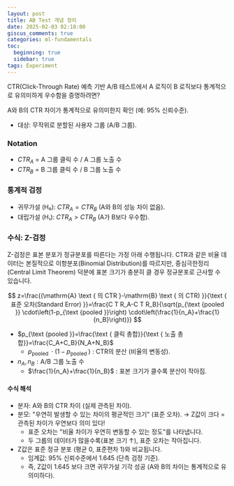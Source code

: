 ```yaml
---
layout: post
title: AB Test 개념 정리
date: 2025-02-03 02:18:00
giscus_comments: true
categories: ml-fundamentals
toc:
  beginning: true
  sidebar: true
tags: Experiment
---
```


CTR(Click-Through Rate) 예측 기반 A/B 테스트에서 A 로직이 B 로직보다 통계적으로 유의미하게 우수함을 증명하려면?

A와 B의 CTR 차이가 통계적으로 유의미한지 확인 (예: 95% 신뢰수준).

- 대상: 무작위로 분할된 사용자 그룹 (A/B 그룹).

### Notation

- $CTR_A$ = A 그룹 클릭 수 / A 그룹 노출 수
- $CTR_B$ = B 그룹 클릭 수 / B 그룹 노출 수

### 통계적 검정

- 귀무가설 (H₀): $CTR_A = CTR_B$ (A와 B의 성능 차이 없음).
- 대립가설 (H₁): $CTR_A > CTR_B$ (A가 B보다 우수함).

### 수식: Z-검정

Z-검정은 표본 분포가 정규분포를 따른다는 가정 아래 수행됩니다. CTR과 같은 비율 데이터는 본질적으로 이항분포(Binomial Distribution)를 따르지만, 중심극한정리(Central Limit Theorem) 덕분에 표본 크기가 충분히 클 경우 정규분포로 근사할 수 있습니다.

$$
z=\frac{(\mathrm{A} \text { 의 CTR }-\mathrm{B} \text { 의 CTR) }}{\text { 표준 오차(Standard Error) }}=\frac{C T R_A-C T R_B}{\sqrt{p_{\text {pooled }} \cdot\left(1-p_{\text {pooled }}\right) \cdot\left(\frac{1}{n_A}+\frac{1}{n_B}\right)}}
$$

- $p_{\text {pooled }}=\frac{\text { 클릭 총합}}{\text { 노출 총합}}=\frac{C_A+C_B}{N_A+N_B}$
  - $p_{\text {pooled }} \cdot\left(1-p_{\text {pooled }}\right)$ : CTR의 분산 (비율의 변동성).
- $n_A, n_B: \mathrm{A} / \mathrm{B}$ 그룹 노출 수
  - $\frac{1}{n_A}+\frac{1}{n_B}$ : 표본 크기가 클수록 분산이 작아짐.

#### 수식 해석

- 분자: A와 B의 CTR 차이 (실제 관측된 차이).
- 분모: "우연히 발생할 수 있는 차이의 평균적인 크기" (표준 오차). → Z값이 크다 = 관측된 차이가 우연보다 의미 있다!
  - 표준 오차는 "비율 차이가 우연히 변동할 수 있는 정도"를 나타냅니다.
  - 두 그룹의 데이터가 많을수록(표본 크기 ↑), 표준 오차는 작아집니다.
- Z값은 표준 정규 분포 (평균 0, 표준편차 1)와 비교됩니다.
  - 임계값: 95% 신뢰수준에서 1.645 (단측 검정 기준).
  - 즉, Z값이 1.645 보다 크면 귀무가설 기각 성공 (A와 B의 차이는 통계적으로 유의미하다).

